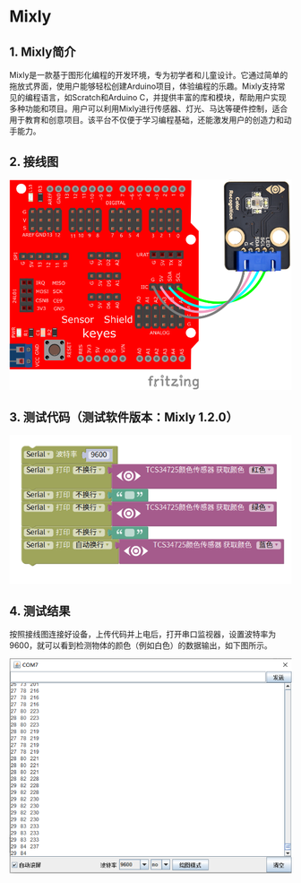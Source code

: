 # Mixly


## 1. Mixly简介  

Mixly是一款基于图形化编程的开发环境，专为初学者和儿童设计。它通过简单的拖放式界面，使用户能够轻松创建Arduino项目，体验编程的乐趣。Mixly支持常见的编程语言，如Scratch和Arduino C，并提供丰富的库和模块，帮助用户实现多种功能和项目。用户可以利用Mixly进行传感器、灯光、马达等硬件控制，适合用于教育和创意项目。该平台不仅便于学习编程基础，还能激发用户的创造力和动手能力。  

## 2. 接线图  

![](media/1d865072eec42f996d8295f69973d872.png)  

## 3. 测试代码（测试软件版本：Mixly 1.2.0）  

![](media/a464005e85238481ed65da9505385632.png)  

## 4. 测试结果  

按照接线图连接好设备，上传代码并上电后，打开串口监视器，设置波特率为9600，就可以看到检测物体的颜色（例如白色）的数据输出，如下图所示。  

![](media/ee6389992db9f85fdd178c4aec08a773.png)






